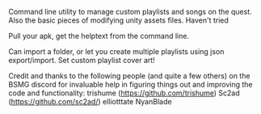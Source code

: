 Command line utility to manage custom playlists and songs on the quest.
Also the basic pieces of modifying unity assets files.
Haven't tried

Pull your apk, get the helptext from the command line.

Can import a folder, or let you create multiple playlists using json export/import.  Set custom playlist cover art!

Credit and thanks to the following people (and quite a few others) on the BSMG discord for invaluable help in figuring things out and improving the code and functionality:
trishume (https://github.com/trishume)
Sc2ad (https://github.com/sc2ad/)
elliotttate
NyanBlade
